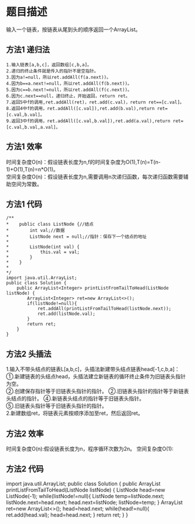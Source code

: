 # 题目描述
输入一个链表，按链表从尾到头的顺序返回一个ArrayList。        
## 方法1 递归法
```
1.输入链表[a,b,c]，返回数组[c,b,a]。  
2.递归的终止条件就是传入的指针不是空指针。  
3.因为a!=null，所以ret.addAll(f(a.next))。  
4.因为b==a.next!=null，所以ret.addAll(f(b.next))。  
5.因为c==b.next!=null，所以ret.addAll(f(c.next))。  
6.因为c.next==null，递归终止，开始返回，return ret。  
7.返回5中f的调用,ret.addAll(ret)，ret.add(c.val)，return ret==[c.val]。  
8.返回4中f的调用，ret.addAll([c.val]),ret.add(b.val),return ret= [c.val,b.val]。  
9.返回3中f的调用，ret.addAll([c.val,b.val]),ret.add(a.val),return ret=[c.val,b.val,a.val]。  
```
## 方法1 效率
时间复杂度O(n)：假设链表长度为n,f的时间复杂度为O(1),T(n)=T(n-1)+O(1),T(n)=n\*O(1)。    
空间复杂度O(n)：假设链表长度为n,需要调用n次递归函数，每次递归函数需要辅助空间为常数。    
## 方法1 代码
```
/**
*    public class ListNode {//结点
*        int val;//数据
*        ListNode next = null;//指针：保存下一个结点的地址
*
*        ListNode(int val) {
*            this.val = val;
*        }
*    }
*
*/
import java.util.ArrayList;
public class Solution {
    public ArrayList<Integer> printListFromTailToHead(ListNode listNode) {
        ArrayList<Integer> ret=new ArrayList<>();
        if(listNode!=null){
            ret.addAll(printListFromTailToHead(listNode.next));
            ret.add(listNode.val);
        }
        return ret;
    }
}
```
## 方法2 头插法
1.输入不带头结点的链表L[a,b,c]，头插法新建带头结点链表head[-1,c,b,a]：      
①.新建链表的头结点head，头插法建立新链表的循环终止条件为旧链表头指针为空。    
②.创建保存指针等于旧链表头指针的指针。 
②.旧链表头指针的指针等于新链表头结点的指针。
④.新链表头结点的指针等于旧链表头指针。     
⑤.旧链表头指针等于旧链表头指针的指针。       
2.新建数组ret，将链表元素按顺序添加至ret，然后返回ret。  
## 方法2 效率  
时间复杂度O(n):假设链表长度为n，程序循环次数为2n。
空间复杂度O(1):


## 方法2 代码
import java.util.ArrayList;
public class Solution {
    public ArrayList<Integer> printListFromTailToHead(ListNode listNode) {
        ListNode head=new ListNode(-1);
        while(listNode!=null){
            ListNode temp=listNode.next;
            listNode.next=head.next;
            head.next=listNode;
            listNode=temp;
        }
        ArrayList<Integer> ret=new ArrayList<>();
        head=head.next;
        while(head!=null){
            ret.add(head.val);
            head=head.next;
        }
        return ret;
    }
}
